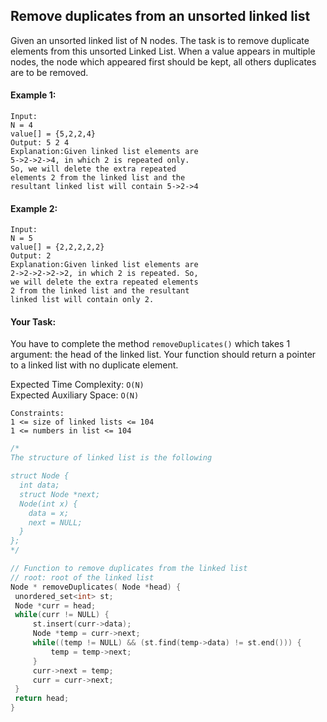 ## Remove duplicates from an unsorted linked list

Given an unsorted linked list of N nodes. The task is to remove duplicate elements from this unsorted Linked List. When a value appears in multiple nodes, the node which appeared first should be kept, all others duplicates are to be removed.

#### Example 1:

```
Input:
N = 4
value[] = {5,2,2,4}
Output: 5 2 4
Explanation:Given linked list elements are
5->2->2->4, in which 2 is repeated only.
So, we will delete the extra repeated
elements 2 from the linked list and the
resultant linked list will contain 5->2->4
```

#### Example 2:

```
Input:
N = 5
value[] = {2,2,2,2,2}
Output: 2
Explanation:Given linked list elements are
2->2->2->2->2, in which 2 is repeated. So,
we will delete the extra repeated elements
2 from the linked list and the resultant
linked list will contain only 2.
```

#### Your Task:

You have to complete the method `removeDuplicates()` which takes 1 argument: the head of the linked list. Your function should return a pointer to a linked list with no duplicate element.

Expected Time Complexity: `O(N)`  
Expected Auxiliary Space: `O(N)`

```
Constraints:
1 <= size of linked lists <= 104
1 <= numbers in list <= 104
```

```c++
/*
The structure of linked list is the following

struct Node {
  int data;
  struct Node *next;
  Node(int x) {
    data = x;
    next = NULL;
  }
};
*/

// Function to remove duplicates from the linked list
// root: root of the linked list
Node * removeDuplicates( Node *head) {
 unordered_set<int> st;
 Node *curr = head;
 while(curr != NULL) {
     st.insert(curr->data);
     Node *temp = curr->next;
     while((temp != NULL) && (st.find(temp->data) != st.end())) {
         temp = temp->next;
     }
     curr->next = temp;
     curr = curr->next;
 }
 return head;
}
```
